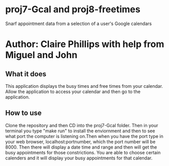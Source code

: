 # proj7-Gcal and proj8-freetimes
Snarf appointment data from a selection of a user's Google calendars 
# Author: Claire Phillips with help from Miguel and John


## What it does
This application displays the busy times and free times from your calendar. Allow the application to access your calendar 
and then go to the application.


## How to use

Clone the repository and then CD into the proj7-Gcal folder. 
Then in your terminal you type "make run" to install the enviornment
and then to see what port the computer is listening on.Then when you have the 
port type in your web browser, localhost:portnumber, which the port number 
will be 8000. Then there will display a date time and range and then will get 
the busy appointments for those constrictions. You are able to choose certain
calenders and it will display your busy appointments for that calendar.

